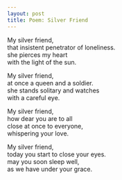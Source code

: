 ```yaml
---
layout: post
title: Poem: Silver Friend  
---
```


My silver friend,\
that insistent penetrator of loneliness.\
she pierces my heart\
with the light of the sun.

My silver friend,\
at once a queen and a soldier.\
she stands solitary and watches\
with a careful eye.

My silver friend,\
how dear you are to all\
close at once to everyone,\
whispering your love.

My silver friend,\
today you start to close your eyes.\
may you soon sleep well,\
as we have under your grace.
